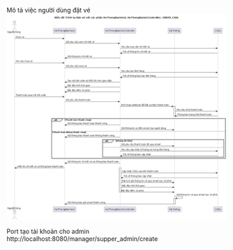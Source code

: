 Mô tả việc người dùng đặt vé
![alt text](umlbanve.png)

Port tạo tài khoản cho admin
http://localhost:8080/manager/supper_admin/create